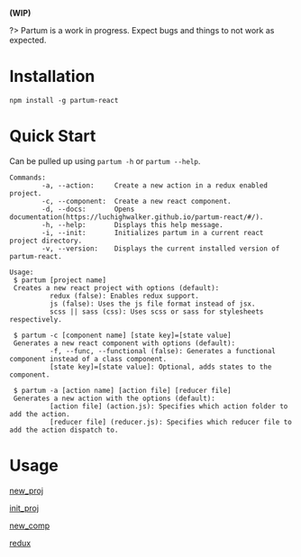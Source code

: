 **(WIP)**

?> Partum is a work in progress. Expect bugs and things to not work as expected.

# Installation

```
npm install -g partum-react
```

# Quick Start

Can be pulled up using `partum -h` or `partum --help`.

```
Commands:
        -a, --action:     Create a new action in a redux enabled project. 
        -c, --component:  Create a new react component.
        -d, --docs:       Opens documentation(https://luchighwalker.github.io/partum-react/#/).
        -h, --help:       Displays this help message.
        -i, --init:       Initializes partum in a current react project directory.
        -v, --version:    Displays the current installed version of partum-react.

Usage:
 $ partum [project name]
 Creates a new react project with options (default):
          redux (false): Enables redux support.
          js (false): Uses the js file format instead of jsx.
          scss || sass (css): Uses scss or sass for stylesheets respectively.

 $ partum -c [component name] [state key]=[state value]
 Generates a new react component with options (default):
          -f, --func, --functional (false): Generates a functional component instead of a class component.
          [state key]=[state value]: Optional, adds states to the component.

 $ partum -a [action name] [action file] [reducer file]
 Generates a new action with the options (default):
          [action file] (action.js): Specifies which action folder to add the action.
          [reducer file] (reducer.js): Specifies which reducer file to add the action dispatch to.
```

# Usage

[new_proj](/usage/new_proj.md ':include')

[init_proj](/usage/init_proj.md ':include')

[new_comp](/usage/new_comp.md ':include')

[redux](/usage/redux.md ':include')

